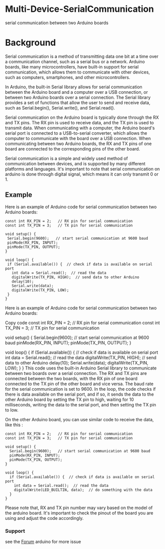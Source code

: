 # Multi-Device-SerialCommunication
serial communication between two Arduino boards

# Background
Serial communication is a method of transmitting data one bit at a time over a communication channel, such as a serial bus or a network. Arduino boards, like many microcontrollers, have built-in support for serial communication, which allows them to communicate with other devices, such as computers, smartphones, and other microcontrollers.

In Arduino, the built-in Serial library allows for serial communication between the Arduino board and a computer over a USB connection, or between two Arduino boards over a serial connection. The Serial library provides a set of functions that allow the user to send and receive data, such as Serial.begin(), Serial.write(), and Serial.read().

Serial communication on the Arduino board is typically done through the RX and TX pins. The RX pin is used to receive data, and the TX pin is used to transmit data. When communicating with a computer, the Arduino board's serial port is connected to a USB-to-serial converter, which allows the computer to communicate with the board over a USB connection. When communicating between two Arduino boards, the RX and TX pins of one board are connected to the corresponding pins of the other board.

Serial communication is a simple and widely used method of communication between devices, and is supported by many different platforms and languages. It's important to note that serial communication on arduino is done through digital signal, which means it can only transmit 0 or 1.

## Example
Here is an example of Arduino code for serial communication between two Arduino boards:
 ```
 const int RX_PIN = 2;   // RX pin for serial communication
const int TX_PIN = 3;   // TX pin for serial communication

void setup() {
  Serial.begin(9600);   // start serial communication at 9600 baud
  pinMode(RX_PIN, INPUT);
  pinMode(TX_PIN, OUTPUT);
}

void loop() {
  if (Serial.available()) {  // check if data is available on serial port
    int data = Serial.read();  // read the data
    digitalWrite(TX_PIN, HIGH);  // send data to other Arduino
    delay(10);
    Serial.write(data);
    digitalWrite(TX_PIN, LOW);
  }
}
```

Here is an example of Arduino code for serial communication between two Arduino boards:

Copy code
const int RX_PIN = 2;   // RX pin for serial communication
const int TX_PIN = 3;   // TX pin for serial communication

void setup() {
  Serial.begin(9600);   // start serial communication at 9600 baud
  pinMode(RX_PIN, INPUT);
  pinMode(TX_PIN, OUTPUT);
}

void loop() {
  if (Serial.available()) {  // check if data is available on serial port
    int data = Serial.read();  // read the data
    digitalWrite(TX_PIN, HIGH);  // send data to other Arduino
    delay(10);
    Serial.write(data);
    digitalWrite(TX_PIN, LOW);
  }
}
This code uses the built-in Arduino Serial library to communicate between two boards over a serial connection. The RX and TX pins are connected between the two boards, with the RX pin of one board connected to the TX pin of the other board and vice versa. The baud rate for the serial communication is set to 9600. In the loop, the code checks if there is data available on the serial port, and if so, it sends the data to the other Arduino board by setting the TX pin to high, waiting for 10 milliseconds, writing the data to the serial port, and then setting the TX pin to low.

On the other Arduino board, you can use similar code to receive the data, like this :

```
const int RX_PIN = 2;   // RX pin for serial communication
const int TX_PIN = 3;   // TX pin for serial communication

void setup() {
  Serial.begin(9600);   // start serial communication at 9600 baud
  pinMode(RX_PIN, INPUT);
  pinMode(TX_PIN, OUTPUT);
}

void loop() {
  if (Serial.available()) {  // check if data is available on serial port
    int data = Serial.read();  // read the data
    digitalWrite(LED_BUILTIN, data);  // do something with the data
  }
}
```

Please note that, RX and TX pin number may vary based on the model of the arduino board. It's important to check the pinout of the board you are using and adjust the code accordingly.

### Support
see the [Forum](https://forum.arduino.cc/c/software/arduino-ide-2-0/93) arduino for more issue 

